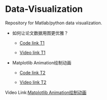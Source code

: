 # Data-Visualization

Repository for Matlab/python data visualization.

- 如何让论文数据用图更优雅？

  - [Code link T1]

  - [Video link T1]

- Matplotlib Animation绘制动画
 
  - [Code link T2]

  - [Video link T2]



Video Link:[Matplotlib Animation绘制动画](https://www.bilibili.com/video/BV1a34y1k7XX/)

[Code link T1]:<matlab%20code/basic>

[Video link T1]:<https://space.bilibili.com/110792602/channel/seriesdetail?sid=373637>

[Code link T2]:<python%20code/maze%20animation>

[Video link T2]:<https://www.bilibili.com/video/BV1a34y1k7XX/)>